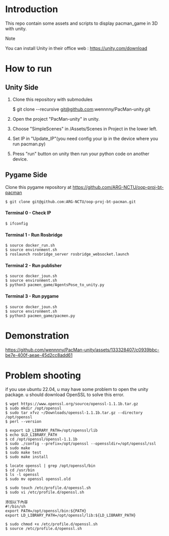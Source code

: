 ﻿# Introduction
This repo contain some assets and scripts to display pacman_game in 3D with unity.

>[!NOTE]
>You can install Unity in their office web : https://unity.com/download

# How to run

## Unity Side

1. Clone this repository with submodules

    $ git clone --recursive git@github.com:wennnny/PacMan-unity.git

2. Open the project "PacMan-unity" in unity.

3. Choose "SimpleScenes" in /Assets/Scenes in Project in the lower left.

4. Set IP in "Update_IP"(you need config your ip in the device where you run pacman.py)

5. Press "run" button on unity then run your python code on another device.

## Pygame Side

Clone this pygame repository at https://github.com/ARG-NCTU/oop-proj-bt-pacman

    $ git clone git@github.com:ARG-NCTU/oop-proj-bt-pacman.git

#### Terminal 0 - Check IP

    $ ifconfig

#### Terminal 1 - Run Rosbridge

    $ source docker_run.sh
    $ source environment.sh
    $ roslaunch rosbridge_server rosbridge_websocket.launch

#### Terminal 2 - Run publisher

    $ source docker_joun.sh
    $ source environment.sh
    $ python3 pacmen_game/AgentsPose_to_unity.py

#### Terminal 3 - Run pygame

    $ source docker_joun.sh
    $ source environment.sh
    $ python3 pacmen_game/pacmen.py

# Demonstration

https://github.com/wennnny/PacMan-unity/assets/133328407/c0939bbc-be7e-400f-aeae-45d2cc8add61


# Problem shooting

if you use ubuntu 22.04, u may have some problem to open the unity package.
u should download OpenSSL to solve this error.

    $ wget https://www.openssl.org/source/openssl-1.1.1b.tar.gz
    $ sudo mkdir /opt/openssl
    $ sudo tar xfvz ~/Downloads/openssl-1.1.1b.tar.gz --directory /opt/openssl
    $ perl --version

    $ export LD_LIBRARY_PATH=/opt/openssl/lib
    $ echo $LD_LIBRARY_PATH
    $ cd /opt/openssl/openssl-1.1.1b
    $ sudo ./config --prefix=/opt/openssl --openssldir=/opt/openssl/ssl
    $ sudo make
    $ sudo make test
    $ sudo make install

    $ locate openssl | grep /opt/openssl/bin
    $ cd /usr/bin
    $ ls -l openssl
    $ sudo mv openssl openssl.old

    $ sudo touch /etc/profile.d/openssl.sh
    $ sudo vi /etc/profile.d/openssl.sh

    添加以下內容
    #!/bin/sh
    export PATH=/opt/openssl/bin:${PATH}
    export LD_LIBRARY_PATH=/opt/openssl/lib:${LD_LIBRARY_PATH}

    $ sudo chmod +x /etc/profile.d/openssl.sh
    $ source /etc/profile.d/openssl.sh
